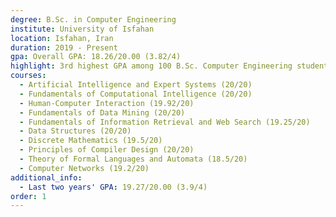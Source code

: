 ```yaml
---
degree: B.Sc. in Computer Engineering
institute: University of Isfahan
location: Isfahan, Iran
duration: 2019 - Present
gpa: Overall GPA: 18.26/20.00 (3.82/4)
highlight: 3rd highest GPA among 100 B.Sc. Computer Engineering students (class of 2023)
courses:
  - Artificial Intelligence and Expert Systems (20/20)
  - Fundamentals of Computational Intelligence (20/20)
  - Human-Computer Interaction (19.92/20)
  - Fundamentals of Data Mining (20/20)
  - Fundamentals of Information Retrieval and Web Search (19.25/20)
  - Data Structures (20/20)
  - Discrete Mathematics (19.5/20)
  - Principles of Compiler Design (20/20)
  - Theory of Formal Languages and Automata (18.5/20)
  - Computer Networks (19.2/20)
additional_info:
  - Last two years' GPA: 19.27/20.00 (3.9/4)
order: 1
---
```

